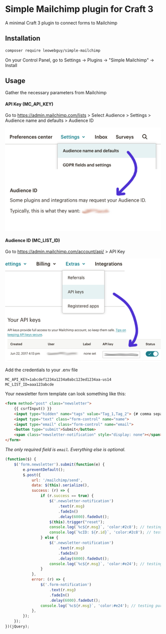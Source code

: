 Simple Mailchimp plugin for Craft 3
===

A minimal Craft 3 plugin to connect forms to Mailchimp

## Installation

```bash
composer require leowebguy/simple-mailchimp
```

On your Control Panel, go to Settings → Plugins → "Simple Mailchimp" → Install

## Usage

Gather the necessary parameters from Mailchimp

#### API Key (MC_API_KEY)

Go to https://admin.mailchimp.com/lists > Select Audience > Settings > Audience name and defaults > Audience ID

![Screenshot](resources/list_id.png)

#### Audience ID (MC_LIST_ID)

Go to https://admin.mailchimp.com/account/api/ > API Key

![Screenshot](resources/api_key.png)

Add the credentials to your .env file

```dotenv
MC_API_KEY=1abcdef1234a1234a0abc123ed1234aa-us14
MC_LIST_ID=aaa123abcde
```

Your newsletter form template can look something like this:

```html
<form method="post" class="newsletter">
    {{ csrfInput() }}
    <input type="hidden" name="tags" value="Tag_1,Tag_2"> {# comma separated #}
    <input type="text" class="form-control" name="name">
    <input type="email" class="form-control" name="email">
    <button type="submit">Submit</button>
    <span class="newsletter-notification" style="display: none"></span>
</form>
```

_The only required field is `email`. Everything else is optional._

```js
(function($) {
    $('form.newsletter').submit(function(e) {
        e.preventDefault();
        $.post({
            url: '/mailchimp/send',
            data: $(this).serialize(),
            success: (r) => {
                if (r.success == true) {
                    $('.newsletter-notification')
                        .text(r.msg)
                        .fadeIn()
                        .delay(6000).fadeOut();
                    $(this).trigger("reset");
                    console.log(`%c${r.msg}`, 'color:#2c8'); // testing purposes
                    console.log(`%cID: ${r.id}`, 'color:#2c8'); // testing purposes
                } else {
                    $('.newsletter-notification')
                        .text(r.msg)
                        .fadeIn()
                        .delay(6000).fadeOut();
                    console.log(`%c${r.msg}`, 'color:#e24'); // testing purposes
                }
            },
            error: (r) => {
                $('.form-notification')
                    .text(r.msg)
                    .fadeIn()
                    .delay(6000).fadeOut();
                console.log(`%c${r.msg}`, 'color:#e24'); // testing purposes
            },
        });
    });
})(jQuery);
```
